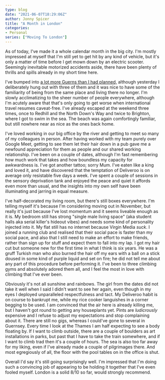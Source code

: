 ```yaml
---
type: blog
date: "2021-06-07T18:29:06Z"
author: Jonny Spicer
title: "A Month in London"
categories:
- Personal
series: ["Moving To London"]
---
```

As of today, I've made it a whole calendar month in the big city. I'm mostly impressed at myself that I'm still yet to get hit by any kind of vehicle, but
it's only a matter of time before I get mown down by an electric scooter. Seemingly inevitable motorized accidents aside, there have been plenty of thrills
and spills already in my short time here.

I've bumped into [a lot more Guerns than I had planned,](/blog/guernsey-is-inescapable/) although yesterday I
deliberately hung out with three of them and it was nice to have some of the
familiarity of being from the same place and living there no longer. I'm slowly
acclimatizing to the sheer number of people everywhere, although I'm acutely aware
that that's only going to get worse when international travel resumes caveat-free.
I've already escaped at the weekend three times, once to Redhill and the North
Down's Way and twice to Brighton, where I got to swim in the sea. The beach was
again comfortingly familiar, but still nowhere near as nice as the ones back home.

I've loved working in our big office by the river and getting to meet so many
of my colleagues in person. After having worked with my team purely over Google
Meet, getting to see them let their hair down in a pub gave me a newfound
appreciation for them as people and our shared working relationship. I've been
on a couple of dates, although I'm fast remembering how much work that takes and how
boundless my capacity for awkwardness is. I've got another tattoo; sorry Mum.
I've eaten like a king and loved it, and have discovered that the temptation of
Deliveroo is on average only resistable five days a week. I've spent a couple of
sessions in the sensory deprivation tank and enjoyed the peace and quiet it affords even more than usual, and the insights into my own self have been
illuminating and jarring in equal measure.

I've half-decorated my living room, but there's still boxes everywhere. I'm
telling myself it's because I'm considering moving out in November, but really
it's just because I've lost momentum and it seems liveable enough as it is. My
bedroom still has strong "single male living space" (aka student halls aka serial
killer's hideout vibes) and needs some kind of personality injected into it. My
flat still has no internet because Virgin Media *suck*. I joined a running club
and realised that their social pace is faster than my social pace, and also that
I still need to make an effort to make friends, rather than sign up for stuff and
expect them to fall into my lap. I got my hair cut but someone new for the first
time in what I think is six years. He was a gruff Turkish man who also burned the
hair off my ears with a ball on a stick doused in some kind of purple liquid and
set on fire; he did not tell me about any part of this procedure before performing
it. I've been to three climbing gyms and absolutely adored them all, and I feel
the most in love with climbing that I've ever been.

Obviously it's not all sunshine and rainbows. The girl from the dates did not
take it well when I said I didn't want to see her again, even though in my eyes
I deployed unparalleled respectfulness and tact. My Deliveroo habit is on course
to bankrupt me, while my rice cooker languishes in a corner begging to be used.
I am convinced that the air here is already killing me, but I haven't got round
to getting any houseplants yet. Pints are *ludicrously* expensive and I refuse
to adjust my expectations and stop complaining about it. There are still no gigs,
whereas I could've gone to several in Guernsey. Every time I look at the Thames
I am half expecting to see a body floating by. If I want to climb outside, there
are a couple of boulders as art installations in parks, but past that I have to
take the train somewhere, and if I want to climb trad then it's a couple of hours.
The sea is also too far away for my liking, even if I've already made a couple of
pilgrimages there. And most egregiously of all, the floor with the pool tables on in the office is shut.

Overall I'd say it's still going surprisingly well. I'm impressed that I'm doing
such a convincing job of appearing to be holding it together that I've even fooled
myself. London is a solid 8/10 so far, would strongly recommend.
